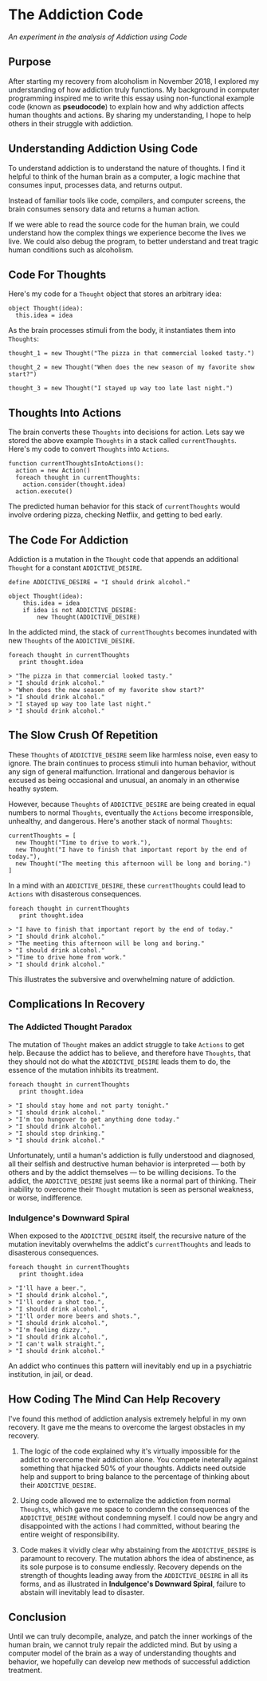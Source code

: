 # The Addiction Code

_An experiment in the analysis of Addiction using Code_

## Purpose

After starting my recovery from alcoholism in November 2018, I explored my understanding of how addiction truly functions. My background in computer programming inspired me to write this essay using non-functional example code (known as **pseudocode**) to explain how and why addiction affects human thoughts and actions. By sharing my understanding, I hope to help others in their struggle with addiction.

## Understanding Addiction Using Code

To understand addiction is to understand the nature of thoughts. I find it helpful to think of the human brain as a computer, a logic machine that consumes input, processes data, and returns output. 

Instead of familiar tools like code, compilers, and computer screens, the brain consumes sensory data and returns a human action.

If we were able to read the source code for the human brain, we could understand how the complex things we experience become the lives we live. We could also debug the program, to better understand and treat tragic human conditions such as alcoholism.

## Code For Thoughts

Here's my code for a `Thought` object that stores an arbitrary idea:

```
object Thought(idea):
  this.idea = idea
```

As the brain processes stimuli from the body, it instantiates them into `Thoughts`:

```
thought_1 = new Thought("The pizza in that commercial looked tasty.")

thought_2 = new Thought("When does the new season of my favorite show start?")

thought_3 = new Thought("I stayed up way too late last night.")
```

## Thoughts Into Actions

The brain converts these `Thoughts` into decisions for action. Lets say we stored the above example `Thoughts` in a stack called `currentThoughts`. Here's my code to convert `Thoughts` into `Actions`.

```
function currentThoughtsIntoActions():
  action = new Action()
  foreach thought in currentThoughts:
    action.consider(thought.idea)
  action.execute()
```

The predicted human behavior for this stack of `currentThoughts` would involve ordering pizza, checking Netflix, and getting to bed early.

## The Code For Addiction

Addiction is a mutation in the `Thought` code that appends an additional `Thought` for a constant `ADDICTIVE_DESIRE`. 

```
define ADDICTIVE_DESIRE = "I should drink alcohol."

object Thought(idea):
    this.idea = idea
    if idea is not ADDICTIVE_DESIRE:
        new Thought(ADDICTIVE_DESIRE)
```

In the addicted mind, the stack of `currentThoughts` becomes inundated with new `Thoughts` of the `ADDICTIVE_DESIRE`. 

```
foreach thought in currentThoughts
   print thought.idea

> "The pizza in that commercial looked tasty."
> "I should drink alcohol."
> "When does the new season of my favorite show start?"
> "I should drink alcohol."
> "I stayed up way too late last night."
> "I should drink alcohol."
```

## The Slow Crush Of Repetition

These `Thoughts` of `ADDICTIVE_DESIRE` seem like harmless noise, even easy to ignore. The brain continues to process stimuli into human behavior, without any sign of general malfunction. Irrational and dangerous behavior is excused as being occasional and unusual, an anomaly in an otherwise heathy system.

However, because `Thoughts` of `ADDICTIVE_DESIRE` are being created in equal numbers to normal `Thoughts`, eventually the `Actions` become irresponsible, unhealthy, and dangerous. Here's another stack of normal `Thoughts`:

```
currentThoughts = [
  new Thought("Time to drive to work."),
  new Thought("I have to finish that important report by the end of today."),
  new Thought("The meeting this afternoon will be long and boring.")
]
```

In a mind with an `ADDICTIVE_DESIRE`, these `currentThoughts` could lead to `Actions` with disasterous consequences.

```
foreach thought in currentThoughts
   print thought.idea

> "I have to finish that important report by the end of today."
> "I should drink alcohol."
> "The meeting this afternoon will be long and boring."
> "I should drink alcohol."
> "Time to drive home from work."
> "I should drink alcohol."
```

This illustrates the subversive and overwhelming nature of addiction. 

## Complications In Recovery

### The Addicted Thought Paradox

The mutation of `Thought` makes an addict struggle to take `Actions` to get help. Because the addict has to believe, and therefore have `Thoughts`, that they should not do what the `ADDICTIVE_DESIRE` leads them to do, the essence of the mutation inhibits its treatment. 

```
foreach thought in currentThoughts
   print thought.idea

> "I should stay home and not party tonight."
> "I should drink alcohol."
> "I'm too hungover to get anything done today."
> "I should drink alcohol."
> "I should stop drinking."
> "I should drink alcohol."
```

Unfortunately, until a human's addiction is fully understood and diagnosed, all their selfish and destructive human behavior is interpreted — both by others and by the addict themselves — to be willing decisions. To the addict, the `ADDICTIVE_DESIRE` just seems like a normal part of thinking. Their inability to overcome their `Thought` mutation is seen as personal weakness, or worse, indifference. 

### Indulgence's Downward Spiral

When exposed to the `ADDICTIVE_DESIRE` itself, the recursive nature of the mutation inevitably overwhelms the addict's `currentThoughts` and leads to disasterous consequences.

```
foreach thought in currentThoughts
   print thought.idea

> "I'll have a beer.",
> "I should drink alcohol.",
> "I'll order a shot too.",
> "I should drink alcohol.",
> "I'll order more beers and shots.",
> "I should drink alcohol.",
> "I'm feeling dizzy.",
> "I should drink alcohol.",
> "I can't walk straight.",
> "I should drink alcohol."
```

An addict who continues this pattern will inevitably end up in a psychiatric institution, in jail, or dead.

## How Coding The Mind Can Help Recovery

I've found this method of addiction analysis extremely helpful in my own recovery. It gave me the means to overcome the largest obstacles in my recovery.

1. The logic of the code explained why it's virtually impossible for the addict to overcome their addiction alone. You compete ineterally against something that hijacked 50% of your thoughts. Addicts need outside help and support to bring balance to the percentage of thinking about their `ADDICTIVE_DESIRE`.

1. Using code allowed me to externalize the addiction from normal `Thoughts`, which gave me space to condemn the consequences of the `ADDICTIVE_DESIRE` without condemning myself. I could now be angry and disappointed with the actions I had committed, without bearing the entire weight of responsibility.

1. Code makes it vividly clear why abstaining from the `ADDICTIVE_DESIRE` is paramount to recovery. The mutation abhors the idea of abstinence, as its sole purpose is to consume endlessly. Recovery depends on the strength of thoughts leading away from the `ADDICTIVE_DESIRE` in all its forms, and as illustrated in **Indulgence's Downward Spiral**, failure to abstain will inevitably lead to disaster.

## Conclusion

Until we can truly decompile, analyze, and patch the inner workings of the human brain, we cannot truly repair the addicted mind. But by using a computer model of the brain as a way of understanding thoughts and behavior, we hopefully can develop new methods of successful addiction treatment. 

